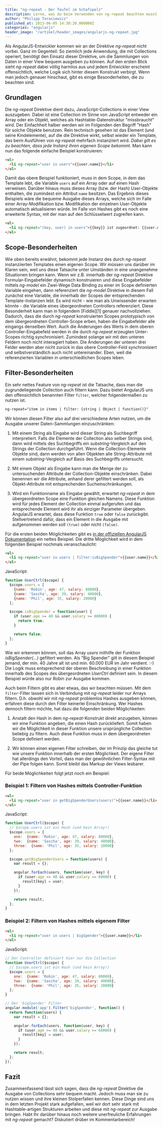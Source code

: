 ```yaml
---
title: "ng-repeat - Der Teufel im Schafspelz"
description: Lerne, was du beim Verwenden von ng-repeat beachten musst. Insbesondere, wenn du Objekte übergibst.
author: "Philipp Tarasiewicz"
published_at: 2013-06-05 14:30:20.000000Z
categories: "angularjs"
header_image: "/artikel/header_images/angularjs-ng-repeat.jpg"
---
```


Als AngularJS-Entwickler kommen wir an der Direktive *ng-repeat* nicht vorbei. Ganz im Gegenteil: So ziemlich jede Anwendung, die mit Collections operiert, benötigt den Einsatz dieser Direktive, um die Sammlungen von Daten in einer View bequem ausgeben zu können. Auf den ersten Blick sieht *ng-repeat* dabei völlig harmlos aus und jedem Entwickler erscheint offensichtlich, welche Logik sich hinter diesem Konstrukt verbirgt. Wenn man jedoch genauer hinschaut, gibt es einige Besonderheiten, die zu beachten sind.

## Grundlagen

Die *ng-repeat* Direktive dient dazu, JavaScript-Collections in einer View auszugeben. Dabei ist eine Collection im Sinne von JavaScript entweder ein Array oder ein Objekt, welches als Hashtable-Datenstruktur "missbraucht" wird. Der Einfachheit halber werden wir im Folgenden den Begriff "Hash" für solche Objekte benutzen. Rein technisch gesehen ist das Element (und seine Kindelemente), auf die die Direktive wirkt, selbst wieder ein Template, das beim Ausführen von *ng-repeat* mehrfach instanziiert wird. *Dabei gilt es zu beachten, dass jede Instanz ihren eigenen Scope bekommt.* Man kann nun das folgende einfache Beispiel konstruieren:

```html
<ul>
  <li ng-repeat="user in users">{{user.name}}</li>
</ul>
```


Damit das obere Beispiel funktioniert, muss in dem Scope, in dem das Template lebt, die Variable `users` auf ein Array oder auf einen Hash verweisen. Darüber hinaus muss dieses Array (bzw. der Hash) User-Objekte enthalten, die zumindest ein Attribut `name` besitzen. Das Ergebnis dieses Beispiels wäre die bequeme Ausgabe dieses Arrays, welche sich im Falle einer Array-Modifikation bzw. Modifikation der einzelnen User-Objekte automatisch aktualisieren würde. Im Falle von Hashes gibt es noch eine erweiterte Syntax, mit der man auf den Schlüsselwert zugreifen kann.

```html
<ul>
  <li ng-repeat="(key, user) in users">{{key}} ist zugeordnet: {{user.name}}</li>
</ul>
```


## Scope-Besonderheiten

Wie oben bereits erwähnt, bekommt jede Instanz des durch *ng-repeat* instanziierten Templates einen eigenen Scope. Wir müssen uns darüber im Klaren sein, weil uns diese Tatsache unter Umständen in eine unangenehme Situationen bringen kann. Wenn wir z.B. innerhalb der *ng-repeat* Direktive Formular-Eingabefelder dynamisch konstruieren und diese Eingabefelder mittels *ng-model* ein Zwei-Wege Data Binding zu einer im Scope definierten Variable eingehen, dann referenziert die *ng-model* Direktive in diesem Fall zunächst eine Variable, die innerhalb der Scopes der entsprechenden Template-Instanzen lebt. Es wird nicht - wie man als Unwissender erwarten könnte - die Variable eines übergeordneten Controllers referenziert. Diese Besonderheit kann man in folgendem \[Fiddle\]\[1\] genauer nachvollziehen. Dadurch, dass die durch *ng-repeat* konstruierten Scopes prototypisch von dem übergeordneten Controller-Scope erben, haben die Eingabefelder alle eingangs denselben Wert. Auch die Änderungen des Werts in dem oberen Controller-Eingabefeld werden in die durch *ng-repeat* erzeugten Unter-Scopes richtig synchronisiert. Zumindest solange wir mit den unteren Feldern noch nicht interagiert haben. Die Änderungen der unteren drei Felder werden aber nicht zurück in das obere Controller-Feld synchronisiert und selbstverständlich auch nicht untereinander. Eben, weil die referenzierten Variablen in unterschiedlichen Scopes leben.

## Filter-Besonderheiten

Ein sehr nettes Feature von *ng-repeat* ist die Tatsache, dass man die zugrundeliegende Collection auch filtern kann. Dazu bietet AngularJS uns den offensichtlich benannten Filter `filter`, welcher folgendermaßen zu nutzen ist.

```html
ng-repeat="item in items | filter: {string | Object | function()}"
```


Wir können diesen Filter also auf drei verschiedene Arten nutzen, um die Ausgabe unserer Daten-Sammlungen einzuschränken:

1.  Mit einem String als Eingabe wird dieser String als Suchbegriff interpretiert. Falls die Elemente der Collection also selber Strings sind, dann wird mittels des Suchbegriffs ein *substring*-Vergleich auf den Strings der Collection durchgeführt. Wenn die Collection-Elemente Objekte sind, dann werden von allen Objekten alle String-Attribute mit einem *substring*-Vergleich auf Basis des Suchbegriffs untersucht.

2.  Mit einem Objekt als Eingabe kann man die Menge der zu untersuchenden Attribute der Collection-Objekte einschränken. Dabei benennen wir die Attribute, anhand derer gefiltert werden soll, als Objekt-Attribute mit entsprechenden Sucheinschränkungen.

3.  Wird ein Funktionname als Eingabe gewählt, erwartet *ng-repeat* in dem übergeordneten Scope eine Funktion gleichen Namens. Diese Funktion wird für jedes Element der Collection einmal aufgerufen und das entsprechende Element wird ihr als einziger Parameter übergeben. AngularJS erwartet, dass diese Funktion `true` oder `false` zurückgibt. Stellvertretend dafür, dass ein Element in die Ausgabe mit aufgenommen werden soll `(true)` oder nicht `(false)`.

Für die ersten beiden Möglichkeiten gibt es [in der offiziellen AngularJS Dokumentation](http://docs.angularjs.org/api/ng.filter:filter) ein nettes Beispiel. Die dritte Möglichkeit wird in dem folgenden Beispiel nochmals veranschaulicht:

```html
<ul>
  <li ng-repeat="user in users | filter:isBigSpender">{{user.name}}</li>
</ul>
```


JavaScript:

```javascript
function UserCtrl($scope) {
  $scope.users = [
    {name: 'Robin', age: 47, salary: 80000},
    {name: 'Sascha', age: 39, salary: 40000},
    {name: 'Phil', age: 35, salary: 20000}
  ];

  $scope.isBigSpender = function(user) {
    if (user.age >= 40 && user.salary >= 60000) {
      return true;
    }

    return false;
  };
}
```


Wie wir erkennen können, soll das Array *users* mithilfe der Funktion *isBigSpender(…)* gefiltert werden. Als "Big Spender" gilt in diesem Beispiel jemand, der min. 40 Jahre alt ist und min. 60.000 EUR im Jahr verdient. :-) Die Logik muss entsprechend der oberen Beschreibung in einer Funktion innerhalb des Scopes des übergeordneten *UserCtrl* definiert sein. In diesem Beispiel würde also nur Robin zur Ausgabe kommen.

Auch beim Filtern gibt es aber etwas, das wir beachten müssen. Mit dem `filter`-Filter lassen sich in Verbindung mit *ng-repeat* leider nur Arrays filtern. D.h. obwohl wir mit *ng-repeat* problemlos Hashes ausgeben können, erfahren diese durch den Filter keinerlei Einschränkung. Wer Hashes dennoch filtern möchte, hat dazu die folgenden beiden Möglichkeiten:

1.  Anstatt den Hash in dem *ng-repeat*-Konstrukt direkt anzugeben, können wir eine Funktion angeben, die einen Hash zurückliefert. Somit haben wir die Möglichkeit in dieser Funktion unsere ursprüngliche Collection beliebig zu filtern. Auch diese Funktion muss in dem übergeordneten Scope definiert werden.

2.  Wir können einen eigenen Filter schreiben, der im Prinzip das gleiche tut wie unsere Funktion innerhalb der ersten Möglichkeit. Der eigene Filter hat allerdings den Vorteil, dass man der gewöhnlichen Filter-Syntax mit der Pipe folgen kann. Somit bleibt das Markup der Views lesbarer.

Für beide Möglichkeiten folgt jetzt noch ein Beispiel:

### Beispiel 1: Filtern von Hashes mittels Controller-Funktion

```html
<ul>
  <li ng-repeat="user in getBigSpenderUsers(users)">{{user.name}}</li>
</ul>
```


JavaScript:

```javascript
function UserCtrl($scope) {
  // $scope.users ist ein Hash (und kein Array!)
  $scope.users = {
    one:  {name: 'Robin', age: 47, salary: 80000},
    two:  {name: 'Sascha', age: 39, salary: 40000},
    three:  {name: 'Phil', age: 35, salary: 20000}
  };

  $scope.getBigSpenderUsers = function(users) {
    var result = {};

    angular.forEach(users, function(user, key) {
      if (user.age >= 40 && user.salary >= 60000) {
        result[key] = user;
      }
    });

    return result;
  };
}
```


### Beispiel 2: Filtern von Hashes mittels eigenem Filter

```html
<ul>
  <li ng-repeat="user in users | bigSpender">{{user.name}}</li>
</ul>
```


JavaScript:

```javascript
// Der Controller definiert hier nur die Collection
function UserCtrl($scope) {
  // $scope.users ist ein Hash (und kein Array!)
  $scope.users = {
    one:  {name: 'Robin', age: 47, salary: 80000},
    two:  {name: 'Sascha', age: 39, salary: 40000},
    three:  {name: 'Phil', age: 35, salary: 20000}
  };
}

// Der 'bigSpender' Filter
angular.module('app').filter('bigSpender', function() {
  return function(users) {
    var result = {};

    angular.forEach(users, function(user, key) {
      if (user.age >= 40 && user.salary >= 60000) {
        result[key] = user;
      }
    });

    return result;
  };
});
```


## Fazit

Zusammenfassend lässt sich sagen, dass die *ng-repeat* Direktive die Ausgabe von Collections sehr bequem macht. Jedoch muss man sie zu nutzen wissen und ihre kleinen Stolperfallen kennen. Diese Dinge sind uns in dem letzten Projekt stark aufgefallen, weil wir dort sehr stark mit Hashtable-artigen Strukturen arbeiten und diese mit *ng-repeat* zur Ausgabe bringen. Habt Ihr darüber hinaus noch weitere unerfreuliche Erfahrungen mit *ng-repeat* gemacht? Diskutiert drüber im Kommentarbereich!
